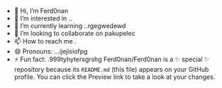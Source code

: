 - 👋 Hi, I’m Ferd0nan
- 👀 I’m interested in ..
- 🌱 I’m currently learning ..rgegwedewd
- 💞️ I’m looking to collaborate on pakupelec
- 📫 How to reach me .
- 😄 Pronouns: ...ijejisiofpg
- ⚡ Fun fact: .999tyhytersgrshg
Ferd0nan/Ferd0nan is a ✨ special ✨ repository because its `README.md` (this file) appears on your GitHub profile.
You can click the Preview link to take a look at your changes.
